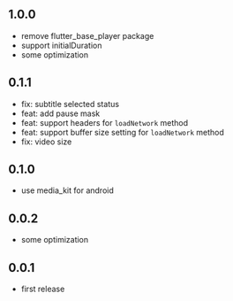 ## 1.0.0

- remove flutter_base_player package
- support initialDuration
- some optimization

## 0.1.1

- fix: subtitle selected status
- feat: add pause mask
- feat: support headers for `loadNetwork` method
- feat: support buffer size setting for `loadNetwork` method
- fix: video size

## 0.1.0

- use media_kit for android

## 0.0.2

- some optimization

## 0.0.1

- first release
